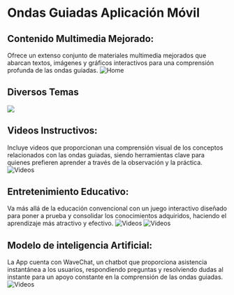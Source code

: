 # Ondas Guiadas Aplicación Móvil

## Contenido Multimedia Mejorado:
Ofrece un extenso conjunto de materiales multimedia mejorados que abarcan textos, imágenes y gráficos interactivos para una comprensión profunda de las ondas guiadas.
![Home](assets/readme/1.png)
## Diversos Temas
![](assets/readme/4.png)


## Videos Instructivos:
Incluye videos que proporcionan una comprensión visual de los conceptos relacionados con las ondas guiadas, siendo herramientas clave para quienes prefieren aprender a través de la observación y la práctica.
![Videos](assets/readme/6.png)

## Entretenimiento Educativo:
Va más allá de la educación convencional con un juego interactivo diseñado para poner a prueba y consolidar los conocimientos adquiridos, haciendo el aprendizaje más atractivo y efectivo.
![Videos](assets/readme/3.png)
![Videos](assets/readme/5.png)

## Modelo de inteligencia Artificial:
La App cuenta con WaveChat, un chatbot que proporciona asistencia instantánea a los usuarios, respondiendo preguntas y resolviendo dudas al instante para un apoyo constante en la comprensión de las ondas guiadas.
![Videos](assets/readme/2.png)